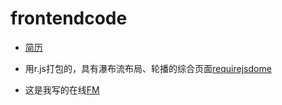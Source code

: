 # frontendcode

* [简历]( https://chenyuhero.github.io/frontendcode/project/简历/resume.html)

* 用r.js打包的，具有瀑布流布局、轮播的综合页面[requirejsdome](https://chenyuhero.github.io/frontendcode/justfor-test/test-rjs/requiredemo.html)

* 这是我写的在线[FM]( http://js.jirengu.com/xuqa/19/edit?output)
